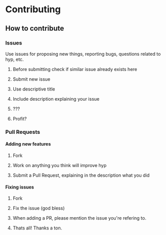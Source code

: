 # Contributing

## How to contribute
### Issues
Use issues for proposing new things, reporting bugs, questions
related to hyp, etc.

1. Before submitting check if similar issue already exists
here

2. Submit
new issue

3. Use descriptive title

4. Include description explaining your issue

5. ???

6. Profit?

### Pull Requests

#### Adding new features
1. Fork

2. Work on anything you think will improve hyp

3. Submit
a Pull Request, explaining in the description what you did

#### Fixing issues
1. Fork

2. Fix the issue (god bless)

3. When adding a PR, please mention the issue you're
refering to.

4. Thats all! Thanks a ton.
